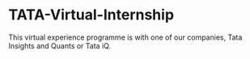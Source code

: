 # TATA-Virtual-Internship
This virtual experience programme is with one of our companies, Tata Insights and Quants or Tata iQ. 
